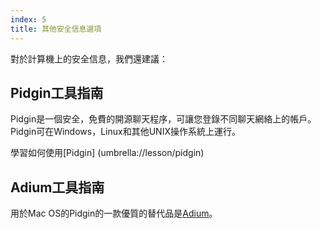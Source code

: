 ```yaml
---
index: 5
title: 其他安全信息選項
---
```

對於計算機上的安全信息，我們還建議：

## Pidgin工具指南

Pidgin是一個安全，免費的開源聊天程序，可讓您登錄不同聊天網絡上的帳戶。 Pidgin可在Windows，Linux和其他UNIX操作系統上運行。

學習如何使用[Pidgin] (umbrella://lesson/pidgin)

## Adium工具指南

用於Mac OS的Pidgin的一款優質的替代品是[Adium](http://adium.im/)。